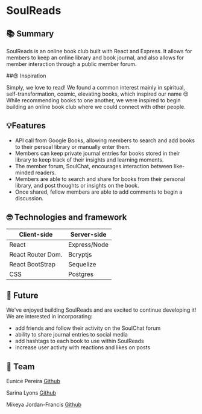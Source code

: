 # SoulReads

## 📚 Summary

SoulReads is an online book club built with React and Express. It allows for members to keep an online library and book journal, and also allows for member interaction through a public member forum. 

##😍 Inspiration 

Simply, we love to read! We found a common interest mainly in spiritual, self-transformation, cosmic, elevating books, which inspired our name 😌 While recommending books to one another, we were inspired to begin building an online book club where we could connect with other people. 

## 💡Features 

- API call from Google Books, allowing members to search and add books to their persoal library or manually enter them. 
- Members can keep private journal entries for books stored in their library to keep track of their insights and learning moments. 
- The member forum, SoulChat, encourages interaction between like-minded readers. 
- Members are able to search and share for books from their personal library, and post thoughts or insights on the book. 
- Once shared, fellow members are able to add comments to begin a discussion. 

## 🤓 Technologies and framework

| Client-side           | Server-side    |
|-----------------------|----------------|
| React                 | Express/Node   |
| React Router Dom.     | Bcryptjs       |
| React BootStrap       | Sequelize      |
| CSS                   | Postgres       |

## 🌱 Future 

We've enjoyed building SoulReads and are excited to continue developing it! We are interested in incorporating: 
- add friends and follow their activity on the SoulChat forum
- ability to share journal entries to social media 
- add hashtags to each book to use within SoulReads 
- increase user activty with reactions and likes on posts 

## 👯 Team
Eunice Pereira [Github](https://github.com/eunice-pereira)

Sarina Lyons [Github](https://github.com/slyons777)

Mikeya Jordan-Francis [Github](https://github.com/callmekeyz)
